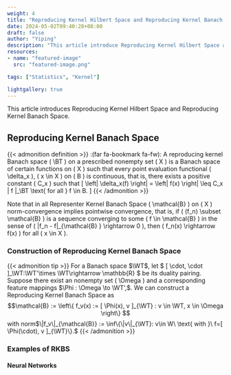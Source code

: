 ```yaml
---
weight: 4
title: "Reproducing Kernel Hilbert Space and Reproducing Kernel Banach Space"
date: 2024-05-02T09:40:28+08:00
draft: false
author: "Yiping"
description: "This article introduce Reproducing Kernel Hilbert Space and Reproducing Kernel Banach Space."
resources:
- name: "featured-image"
  src: "featured-image.png"

tags: ["Statistics", "Kernel"]

lightgallery: true
---
```


This article introduces Reproducing Kernel Hilbert Space and Reproducing Kernel Banach Space.

## Reproducing Kernel Banach Space

{{< admonition definition >}}
:(far fa-bookmark fa-fw): A reproducing kernel Banach space \( \BT \) on a prescribed nonempty set \( X \) is a Banach space of certain functions on \( X \) such that every point evaluation functional \( \delta_x \), \( x \in X \) on \( B \) is continuous, that is, there exists a positive constant \( C_x \) such that
\[ \left| \delta_x(f) \right| = \left| f(x) \right| \leq C_x \| f \|_\BT \text{ for all } f \in B. \]
{{< /admonition >}}


Note that in all Representer Kernel Banach Space \( \mathcal{B} \) on \( X \) norm-convergence implies pointwise convergence, that is, if \( (f_n) \subset \mathcal{B}  \) is a sequence converging to some \( f \in \mathcal{B}  \) in the sense of \( \|f_n - f\|_{\mathcal{B} } \rightarrow 0 \), then \( f_n(x) \rightarrow f(x) \) for all \( x \in X \).

### Construction of Reproducing Kernel Banach Space

{{< admonition tip >}}
 For a Banach space $\WT$, let $ [ \cdot, \cdot ]_\WT:\WT'\times \WT\rightarrow \mathbb{R} $ be its duality pairing. Suppose there exist an nonempty set \( \Omega \) and a corresponding feature mappings $\Phi : \Omega \to \WT',$.  We can  construct a Reproducing Kernel Banach Space as $$\mathcal{B} := \left\{ f_v(x) := [ \Phi(x), v ]_{\WT} : v \in \WT, x \in \Omega \right\}  $$
with norm$\|f_v\|_{\mathcal{B}} := \inf\{\|v\|_{\WT}: v\in W\ \text{ with }\ f=[ \Phi(\cdot), v ]_{\WT}\}.$
{{< /admonition >}}



### Examples of RKBS

#### Neural Networks
